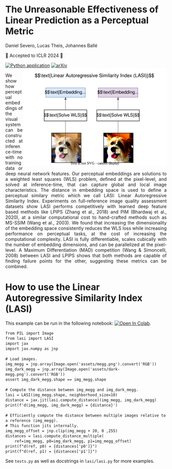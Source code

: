 # The Unreasonable Effectiveness of Linear Prediction as a Perceptual Metric
Daniel Severo, Lucas Theis, Johannes Ballé

🎉 Accepted to ICLR 2024 🎉

[![Python application](https://github.com/dsevero/Linear-Autoregressive-Similarity-Index/actions/workflows/tests.yml/badge.svg?branch=main)](https://github.com/dsevero/Linear-Autoregressive-Similarity-Index/actions/workflows/tests.yml)
<img src="assets/lasi.svg" width="450" align="right">
[![arXiv](https://img.shields.io/badge/arXiv-2310.05986-b31b1b.svg)](https://arxiv.org/abs/2310.05986)

<p align="justify">
We show how perceptual embeddings of the visual system can be constructed at inference-time with no training data or deep neural network features. Our perceptual embeddings are solutions to a weighted least squares (WLS) problem, defined at the pixel-level, and solved at inference-time, that can capture global and local image characteristics. The distance in embedding space is used to define a perceptual similary metric which we call LASI: Linear Autoregressive Similarity Index. Experiments on full-reference image quality assessment datasets show LASI performs competitively with learned deep feature based methods like LPIPS (Zhang et al., 2018) and PIM (Bhardwaj et al., 2020), at a similar computational cost to hand-crafted methods such as MS-SSIM (Wang et al., 2003). We found that increasing the dimensionality of the embedding space consistently reduces the WLS loss while increasing performance on perceptual tasks, at the cost of increasing the computational complexity. LASI is fully differentiable, scales cubically with the number of embedding dimensions, and can be parallelized at the pixel-level. A Maximum Differentiation (MAD) competition (Wang & Simoncelli, 2008) between LASI and LPIPS shows that both methods are capable of finding failure points for the other, suggesting these metrics can be combined.
</p>

# How to use the Linear Autoregressive Similarity Index (LASI)
This example can be run in the following notebook: [![Open In Colab](https://colab.research.google.com/assets/colab-badge.svg)](https://colab.research.google.com/github/dsevero/Linear-Autoregressive-Similarity-Index/blob/main/Linear-Autoregressive-Similarity-Index.ipynb).

```python3
from PIL import Image
from lasi import LASI
import jax
import jax.numpy as jnp

# Load images.
img_megg = jnp.array(Image.open('assets/megg.png').convert('RGB'))
img_dark_megg = jnp.array(Image.open('assets/dark-megg.png').convert('RGB'))
assert img_dark_megg.shape == img_megg.shape

# Compute the distance between img_megg and img_dark_megg.
lasi = LASI(img_megg.shape, neighborhood_size=10)
distance = jax.jit(lasi.compute_distance)(img_megg, img_dark_megg)
print(f'd(img_megg, img_dark_megg) = {distance}')

# Efficiently compute the distance between multiple images relative to a reference (img_megg).
# This function jits internally.
img_megg_offset = jnp.clip(img_megg + 20, 0 ,255)
distances = lasi.compute_distance_multiple(
    ref=img_megg, p0=img_dark_megg, p1=img_megg_offset)
print(f"d(ref, p0) = {distances['p0']}")
print(f"d(ref, p1) = {distances['p1']}")
```

See `tests.py` as well as docstrings in `lasi/lasi.py` for more examples.
